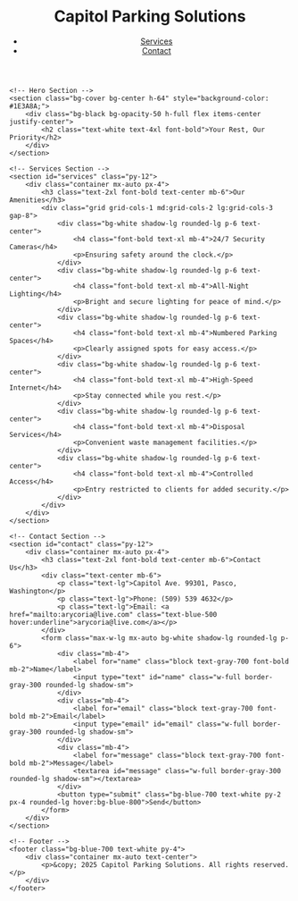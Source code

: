 <!DOCTYPE html>
<html lang="en">
<head>
    <meta charset="UTF-8">
    <meta name="viewport" content="width=device-width, initial-scale=1.0">
    <title>Capitol Parking Solutions</title>
    <link href="https://cdn.jsdelivr.net/npm/tailwindcss@2.2.19/dist/tailwind.min.css" rel="stylesheet">
</head>
<body class="bg-gray-100">
    <!-- Header -->
    <header class="bg-blue-700 text-white py-4">
        <div class="container mx-auto flex justify-between items-center px-4">
            <h1 class="text-2xl font-bold">Capitol Parking Solutions</h1>
            <nav>
                <ul class="flex space-x-4">
                    <li><a href="#services" class="hover:underline">Services</a></li>
                    <li><a href="#contact" class="hover:underline">Contact</a></li>
                </ul>
            </nav>
        </div>
    </header>

    <!-- Hero Section -->
    <section class="bg-cover bg-center h-64" style="background-color: #1E3A8A;">
        <div class="bg-black bg-opacity-50 h-full flex items-center justify-center">
            <h2 class="text-white text-4xl font-bold">Your Rest, Our Priority</h2>
        </div>
    </section>

    <!-- Services Section -->
    <section id="services" class="py-12">
        <div class="container mx-auto px-4">
            <h3 class="text-2xl font-bold text-center mb-6">Our Amenities</h3>
            <div class="grid grid-cols-1 md:grid-cols-2 lg:grid-cols-3 gap-8">
                <div class="bg-white shadow-lg rounded-lg p-6 text-center">
                    <h4 class="font-bold text-xl mb-4">24/7 Security Cameras</h4>
                    <p>Ensuring safety around the clock.</p>
                </div>
                <div class="bg-white shadow-lg rounded-lg p-6 text-center">
                    <h4 class="font-bold text-xl mb-4">All-Night Lighting</h4>
                    <p>Bright and secure lighting for peace of mind.</p>
                </div>
                <div class="bg-white shadow-lg rounded-lg p-6 text-center">
                    <h4 class="font-bold text-xl mb-4">Numbered Parking Spaces</h4>
                    <p>Clearly assigned spots for easy access.</p>
                </div>
                <div class="bg-white shadow-lg rounded-lg p-6 text-center">
                    <h4 class="font-bold text-xl mb-4">High-Speed Internet</h4>
                    <p>Stay connected while you rest.</p>
                </div>
                <div class="bg-white shadow-lg rounded-lg p-6 text-center">
                    <h4 class="font-bold text-xl mb-4">Disposal Services</h4>
                    <p>Convenient waste management facilities.</p>
                </div>
                <div class="bg-white shadow-lg rounded-lg p-6 text-center">
                    <h4 class="font-bold text-xl mb-4">Controlled Access</h4>
                    <p>Entry restricted to clients for added security.</p>
                </div>
            </div>
        </div>
    </section>

    <!-- Contact Section -->
    <section id="contact" class="py-12">
        <div class="container mx-auto px-4">
            <h3 class="text-2xl font-bold text-center mb-6">Contact Us</h3>
            <div class="text-center mb-6">
                <p class="text-lg">Capitol Ave. 99301, Pasco, Washington</p>
                <p class="text-lg">Phone: (509) 539 4632</p>
                <p class="text-lg">Email: <a href="mailto:arycoria@live.com" class="text-blue-500 hover:underline">arycoria@live.com</a></p>
            </div>
            <form class="max-w-lg mx-auto bg-white shadow-lg rounded-lg p-6">
                <div class="mb-4">
                    <label for="name" class="block text-gray-700 font-bold mb-2">Name</label>
                    <input type="text" id="name" class="w-full border-gray-300 rounded-lg shadow-sm">
                </div>
                <div class="mb-4">
                    <label for="email" class="block text-gray-700 font-bold mb-2">Email</label>
                    <input type="email" id="email" class="w-full border-gray-300 rounded-lg shadow-sm">
                </div>
                <div class="mb-4">
                    <label for="message" class="block text-gray-700 font-bold mb-2">Message</label>
                    <textarea id="message" class="w-full border-gray-300 rounded-lg shadow-sm"></textarea>
                </div>
                <button type="submit" class="bg-blue-700 text-white py-2 px-4 rounded-lg hover:bg-blue-800">Send</button>
            </form>
        </div>
    </section>

    <!-- Footer -->
    <footer class="bg-blue-700 text-white py-4">
        <div class="container mx-auto text-center">
            <p>&copy; 2025 Capitol Parking Solutions. All rights reserved.</p>
        </div>
    </footer>
</body>
</html>

